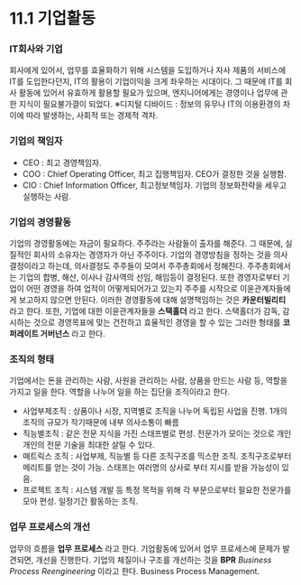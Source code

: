 # 11.1 기업활동

### IT회사와 기업
회사에게 있어서, 업무를 효율화하기 위해 시스템을 도입하거나 자사 제품의 서비스에 IT를 도입한다던지, IT의 활용이 기업이익을 크게 좌우하는 시대이다. 그 때문에 IT를 회사 활동에 있어서 유효하게 활용할 필요가 있으며, 엔지니어에게는 경영이나 업무에 관한 지식이 필요불가결이 되었다.
※디지털 디바이드 : 정보의 유무나 IT의 이용환경의 차이에 따라 발생하는, 사회적 또는 경제적 격차.

### 기업의 책임자
- CEO : 최고 경영책임자.
- COO : Chief Operating Officer, 최고 집행책임자. CEO가 결정한 것을 실행함.
- CIO : Chief Information Officer, 최고정보책임자. 기업의 정보화전략을 세우고 실행하는 사람.

### 기업의 경영활동
기업의 경영활동에는 자금이 필요하다. 주주라는 사람들이 출자를 해준다. 그 때문에, 실질적인 회사의 소유자는 경영자가 아닌 주주이다. 기업의 경영방침을 정하는 것을 의사결정이라고 하는데, 의사결정도 주주들이 모여서 주주총회에서 정해진다.
주주총회에서는 기업의 합병, 해산, 이사나 감사역의 선임, 해임등이 결정된다. 또한 경영자로부터 기업이 어떤 경영을 하여 업적이 어떻게되어가고 있는지 주주를 시작으로 이윤관계자들에게 보고하지 않으면 안된다. 이러한 경영활동에 대해 설명책임하는 것은 **카운터빌리티** 라고 한다.
또한, 기업에 대한 이윤관계자들을 **스택홀더** 라고 한다. 스택홀더가 감독, 감시하는 것으로 경영목표에 맞는 건전하고 효율적인 경영을 할 수 있는 그러한 형태를 **코퍼레이트 거버넌스** 라고 한다.

### 조직의 형태
기업에서는 돈을 관리하는 사람, 사원을 관리하는 사람, 상품을 만드는 사람 등, 역할을 가지고 일을 한다. 역할을 나누어 일을 하는 집단을 조직이라고 한다.

- 사업부제조직 : 상품이나 시장, 지역별로 조직을 나누어 독립된 사업을 진행. 1개의 조직의 규모가 작기때문에 내부 의사소통이 빠름
- 직능별조직 : 같은 전문 지식을 가진 스태프별로 편성. 전문가가 모이는 것으로 개인개인의 전문 기술을 최대한 살릴 수 있다.
- 매트릭스 조직 : 사업부제, 직능별 등 다른 조직구조를 믹스한 조직. 조직구조로부터 메리트를 얻는 것이 가능. 스태프는 여러명의 상사로 부터 지시를 받을 가능성이 있음.
- 프로젝트 조직 : 시스템 개발 등 특정 목적을 위해 각 부문으로부터 필요한 전문가를 모아 편성. 일정기간 활동하는 조직.

### 업무 프로세스의 개선
업무의 흐름을 **업무 프로세스** 라고 한다. 기업활동에 있어서 업무 프로세스에 문제가 발견되면, 개선을 진행한다. 
기업의 체질이나 구조를 개선하는 것을 **BPR** _Business Process Reengineering_ 이라고 한다. Business Process Management.
